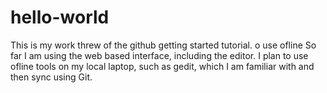 # hello-world

This is my work threw of the github getting started tutorial.
o use ofline
So far I am using the web based interface, including the editor. I plan to use ofline tools on my local laptop, such as gedit, which I am familiar with and then sync using Git.
